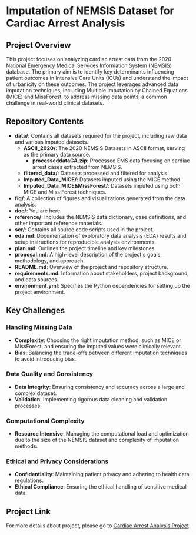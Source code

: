 # Imputation of NEMSIS Dataset for Cardiac Arrest Analysis

## Project Overview

This project focuses on analyzing cardiac arrest data from the 2020 National Emergency Medical Services Information System (NEMSIS) database. The primary aim is to identify key determinants influencing patient outcomes in Intensive Care Units (ICUs) and understand the impact of urbanicity on these outcomes. The project leverages advanced data imputation techniques, including Multiple Imputation by Chained Equations (MICE) and MissForest, to address missing data points, a common challenge in real-world clinical datasets.

## Repository Contents

- **data/**: Contains all datasets required for the project, including raw data and various imputed datasets.
  - **ASCII_2020/**: The 2020 NEMSIS Datasets in ASCII format, serving as the primary data source.
    - **processeddataCA.zip**: Processed EMS data focusing on cardiac arrest cases extracted from NEMSIS.
  - **filtered_data/**: Datasets processed and filtered for analysis.
  - **Imputed_Data_MICE/**: Datasets imputed using the MICE method.
  - **Imputed_Data_MICE&MissForest/**: Datasets imputed using both MICE and Miss Forest techniques.
- **fig/**: A collection of figures and visualizations generated from the data analysis.
- **doc/**: You are here.
- **reference/**: Includes the NEMSIS data dictionary, case definitions, and other important reference materials.
- **scr/**: Contains all source code scripts used in the project.
- **eda.md**: Documentation of exploratory data analysis (EDA) results and setup instructions for reproducible analysis environments.
- **plan.md**: Outlines the project timeline and key milestones.
- **proposal.md**: A high-level description of the project's goals, methodology, and approach.
- **README.md**: Overview of the project and repository structure.
- **requirements.md**: Information about stakeholders, project background, and data sources.
- **environment.yml**: Specifies the Python dependencies for setting up the project environment.

## Key Challenges

### Handling Missing Data
- **Complexity**: Choosing the right imputation method, such as MICE or MissForest, and ensuring the imputed values were clinically relevant.
- **Bias**: Balancing the trade-offs between different imputation techniques to avoid introducing bias.

### Data Quality and Consistency
- **Data Integrity**: Ensuring consistency and accuracy across a large and complex dataset.
- **Validation**: Implementing rigorous data cleaning and validation processes.

### Computational Complexity
- **Resource Intensive**: Managing the computational load and optimization due to the size of the NEMSIS dataset and complexity of imputation methods.

### Ethical and Privacy Considerations
- **Confidentiality**: Maintaining patient privacy and adhering to health data regulations.
- **Ethical Compliance**: Ensuring the ethical handling of sensitive medical data.

## Project Link
For more details about project, please go to [Cardiac Arrest Analysis Project](https://cerko12.github.io/DS5500_Frontend/)
